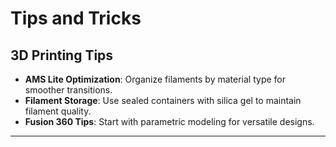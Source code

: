 
# Tips and Tricks

## 3D Printing Tips
- **AMS Lite Optimization**: Organize filaments by material type for smoother transitions.
- **Filament Storage**: Use sealed containers with silica gel to maintain filament quality.
- **Fusion 360 Tips**: Start with parametric modeling for versatile designs.

---
